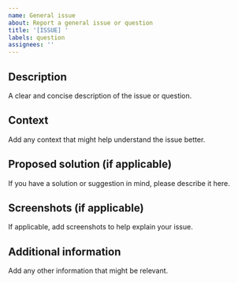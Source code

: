 ```yaml
---
name: General issue
about: Report a general issue or question
title: '[ISSUE] '
labels: question
assignees: ''
---
```


## Description
A clear and concise description of the issue or question.

## Context
Add any context that might help understand the issue better.

## Proposed solution (if applicable)
If you have a solution or suggestion in mind, please describe it here.

## Screenshots (if applicable)
If applicable, add screenshots to help explain your issue.

## Additional information
Add any other information that might be relevant.
